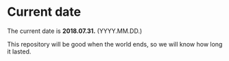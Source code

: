 # Current date

The current date is **2018.07.31.** (YYYY.MM.DD.)

This repository will be good when the world ends, so we will know how long it lasted.